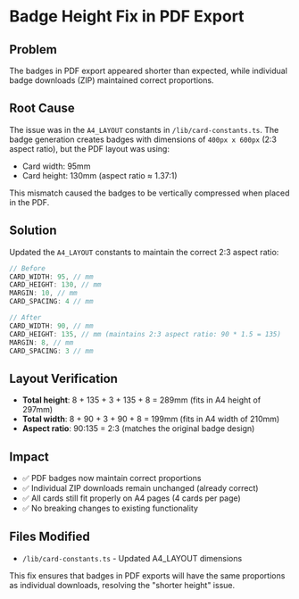 # Badge Height Fix in PDF Export

## Problem
The badges in PDF export appeared shorter than expected, while individual badge downloads (ZIP) maintained correct proportions.

## Root Cause
The issue was in the `A4_LAYOUT` constants in `/lib/card-constants.ts`. The badge generation creates badges with dimensions of `400px x 600px` (2:3 aspect ratio), but the PDF layout was using:
- Card width: 95mm
- Card height: 130mm (aspect ratio ≈ 1.37:1)

This mismatch caused the badges to be vertically compressed when placed in the PDF.

## Solution
Updated the `A4_LAYOUT` constants to maintain the correct 2:3 aspect ratio:

```typescript
// Before
CARD_WIDTH: 95, // mm
CARD_HEIGHT: 130, // mm
MARGIN: 10, // mm
CARD_SPACING: 4 // mm

// After  
CARD_WIDTH: 90, // mm
CARD_HEIGHT: 135, // mm (maintains 2:3 aspect ratio: 90 * 1.5 = 135)
MARGIN: 8, // mm
CARD_SPACING: 3 // mm
```

## Layout Verification
- **Total height**: 8 + 135 + 3 + 135 + 8 = 289mm (fits in A4 height of 297mm)
- **Total width**: 8 + 90 + 3 + 90 + 8 = 199mm (fits in A4 width of 210mm)
- **Aspect ratio**: 90:135 = 2:3 (matches the original badge design)

## Impact
- ✅ PDF badges now maintain correct proportions
- ✅ Individual ZIP downloads remain unchanged (already correct)
- ✅ All cards still fit properly on A4 pages (4 cards per page)
- ✅ No breaking changes to existing functionality

## Files Modified
- `/lib/card-constants.ts` - Updated A4_LAYOUT dimensions

This fix ensures that badges in PDF exports will have the same proportions as individual downloads, resolving the "shorter height" issue.
